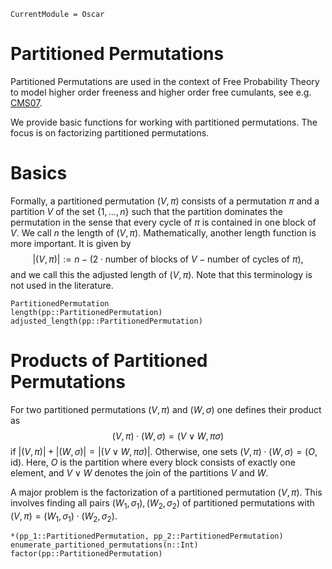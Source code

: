 ```@meta
CurrentModule = Oscar
```

# Partitioned Permutations

Partitioned Permutations are used in the context of Free Probability Theory to model higher order freeness and higher order free cumulants, see e.g. [CMS07](@cite).

We provide basic functions for working with partitioned permutations. The focus is on factorizing partitioned permutations.

# Basics

Formally, a partitioned permutation $(V, \pi)$ consists of a permutation $\pi$ and a partition $V$ of the set $\{1, ..., n\}$ such that the partition dominates the permutation in the sense that every cycle of $\pi$ is contained in one block of $V$. We call $n$ the length of $(V, \pi)$. Mathematically, another length function is more important. It is given by
$$|(V, \pi)| := n - ( 2 \cdot \text{number of blocks of } V - \text{number of cycles of } \pi),$$
and we call this the adjusted length of $(V, \pi)$. Note that this terminology is not used in the literature.

```@docs
PartitionedPermutation
length(pp::PartitionedPermutation)
adjusted_length(pp::PartitionedPermutation)
```

# Products of Partitioned Permutations

For two partitioned permutations $(V, \pi)$ and $(W, \sigma)$ one defines their product as
$$(V, \pi) \cdot (W, \sigma) = (V \vee W, \pi \sigma)$$
if $|(V, \pi)| + |(W, \sigma)| = |(V \vee W, \pi \sigma)|$. Otherwise, one sets $(V, \pi) \cdot (W, \sigma) = (O, \mathrm{id})$. Here, $O$ is the partition where every block consists of exactly one element, and $V \vee W$ denotes the join of the partitions $V$ and $W$.

A major problem is the factorization of a partitioned permutation $(V, \pi)$. This involves finding all pairs $(W_1, \sigma_1), (W_2, \sigma_2)$ of partitioned permutations with $(V, \pi) = (W_1, \sigma_1) \cdot (W_2, \sigma_2)$.

```@docs
*(pp_1::PartitionedPermutation, pp_2::PartitionedPermutation)
enumerate_partitioned_permutations(n::Int)
factor(pp::PartitionedPermutation)
```
